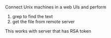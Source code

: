 Connect Unix machines in a web UIs and perform

1. grep to find the text
2. get the file from remote server

This works with server that has RSA token

